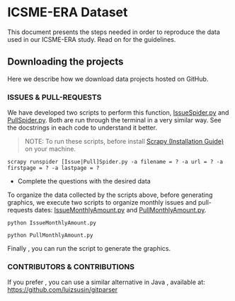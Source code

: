 # ICSME-ERA Dataset
This document presents the steps needed in order to reproduce the data used in our ICSME-ERA study. Read on for the guidelines.

## Downloading the projects
Here we describe how we download data projects hosted on GitHub.
### ISSUES & PULL-REQUESTS
We have developed two scripts to perform this function, [IssueSpider.py](https://github.com/fronchetti/ICSME-ERA-Dataset/blob/master/IssueSpider.py) and [PullSpider.py](https://github.com/fronchetti/ICSME-ERA-Dataset/blob/master/PullSpider.py). Both are run through the terminal in a very similar way. See the docstrings in each code to understand it better.

> NOTE: To run these scripts, before install [Scrapy (Installation Guide)](http://doc.scrapy.org/en/latest/intro/install.html) on your machine.

`scrapy runspider [Issue|Pull]Spider.py -a filename = ? -a url = ? -a firstpage = ? -a lastpage = ?`
* Complete the questions with the desired data

To organize the data collected by the scripts above, before generating graphics, we execute two scripts to organize monthly issues and pull-requests dates: [IssueMonthlyAmount.py](https://github.com/fronchetti/ICSME-ERA-Dataset/blob/master/IssueMonthlyAmount.py) and [PullMonthlyAmount.py](https://github.com/fronchetti/ICSME-ERA-Dataset/blob/master/PullMonthlyAmount.py). 

`python IssueMonthlyAmount.py`

`python PullMonthlyAmount.py`

Finally , you can run the script to generate the graphics.

### CONTRIBUTORS & CONTRIBUTIONS

If you prefer , you can use a similar alternative in Java , available at:
https://github.com/luizsusin/gitparser



